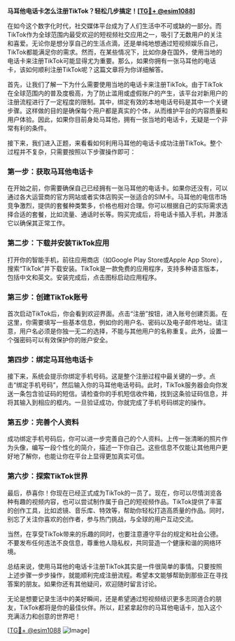 **马耳他电话卡怎么注册TikTok？轻松几步搞定！[[TG💪+ @esim1088](https://t.me/s/esim1088)]**

在如今这个数字化时代，社交媒体平台成为了人们生活中不可或缺的一部分。而TikTok作为全球范围内最受欢迎的短视频社交应用之一，吸引了无数用户的关注和喜爱。无论你是想分享自己的生活点滴，还是单纯地想通过短视频娱乐自己，TikTok都能满足你的需求。然而，在某些情况下，比如你身在国外，使用当地的电话卡来注册TikTok可能显得尤为重要。那么，如果你拥有一张马耳他的电话卡，该如何顺利注册TikTok呢？这篇文章将为你详细解答。

首先，让我们了解一下为什么需要使用当地的电话卡来注册TikTok。由于TikTok在全球范围内的普及度极高，为了防止滥用或虚假账户的产生，该平台对新用户的注册流程进行了一定程度的限制。其中，绑定有效的本地电话号码是其中一个关键步骤。这样做的目的是确保每个用户都是真实的个体，从而维护平台的内容质量和用户体验。因此，如果你目前身处马耳他，拥有一张当地的电话卡，无疑是一个非常有利的条件。

接下来，我们进入正题，来看看如何利用马耳他的电话卡成功注册TikTok。整个过程并不复杂，只需要按照以下步骤操作即可：

### 第一步：获取马耳他电话卡

在开始之前，你需要确保自己已经拥有一张马耳他的电话卡。如果你还没有，可以通过各大运营商的官方网站或者实体店购买一张适合的SIM卡。马耳他的电信市场竞争激烈，提供的套餐种类繁多，价格也相对合理。你可以根据自己的实际需求选择合适的套餐，比如流量、通话时长等。购买完成后，将电话卡插入手机，并激活它以确保其正常工作。

### 第二步：下载并安装TikTok应用

打开你的智能手机，前往应用商店（如Google Play Store或Apple App Store），搜索“TikTok”并下载安装。TikTok是一款免费的应用程序，支持多种语言版本，包括中文和英文。安装完成后，点击图标启动应用程序。

### 第三步：创建TikTok账号

首次启动TikTok后，你会看到欢迎界面。点击“注册”按钮，进入账号创建页面。在这里，你需要填写一些基本信息，例如你的用户名、密码以及电子邮件地址。请注意，用户名必须是你独一无二的选择，不能与其他用户的名称重复。此外，设置一个强密码可以有效保护你的账户安全。

### 第四步：绑定马耳他电话卡

接下来，系统会提示你绑定手机号码。这是整个注册过程中最关键的一步。点击“绑定手机号码”，然后输入你的马耳他电话号码。此时，TikTok服务器会向你发送一条包含验证码的短信。请检查你的手机短信收件箱，找到这条验证码信息，并将其输入到相应的框内。一旦验证成功，你就完成了手机号码绑定的操作。

### 第五步：完善个人资料

成功绑定手机号码后，你可以进一步完善自己的个人资料。上传一张清晰的照片作为头像，编写一段个性化的简介，描述一下你自己。这些信息不仅能让其他用户更好地了解你，也能让你在平台上显得更加真实可信。

### 第六步：探索TikTok世界

最后，恭喜你！你现在已经正式成为TikTok的一员了。现在，你可以尽情浏览各种有趣的视频内容，也可以尝试制作属于自己的短视频作品。TikTok提供了丰富的创作工具，比如滤镜、音乐库、特效等，帮助你轻松打造高质量的作品。同时，别忘了关注你喜欢的创作者，参与热门挑战，与全球的用户互动交流。

当然，在享受TikTok带来的乐趣的同时，也要注意遵守平台的规定和社会公德。不要发布任何违法不良信息，尊重他人隐私权，共同营造一个健康和谐的网络环境。

总结来说，使用马耳他的电话卡注册TikTok其实是一件很简单的事情。只要按照上述步骤一步步操作，就能顺利完成注册流程。希望本文能够帮助到那些正在寻找答案的朋友。如果你还有其他疑问，欢迎随时留言讨论。

无论是想要记录生活中的美好瞬间，还是希望通过短视频结识更多志同道合的朋友，TikTok都将是你的最佳伙伴。所以，赶紧拿起你的马耳他电话卡，加入这个充满活力和创意的世界吧！

[[TG💪+ @esim1088](https://t.me/s/esim1088) ![Image](https://i.postimg.cc/4NQfJmqS/Snipaste-2025-05-13-00-14-12.png)]